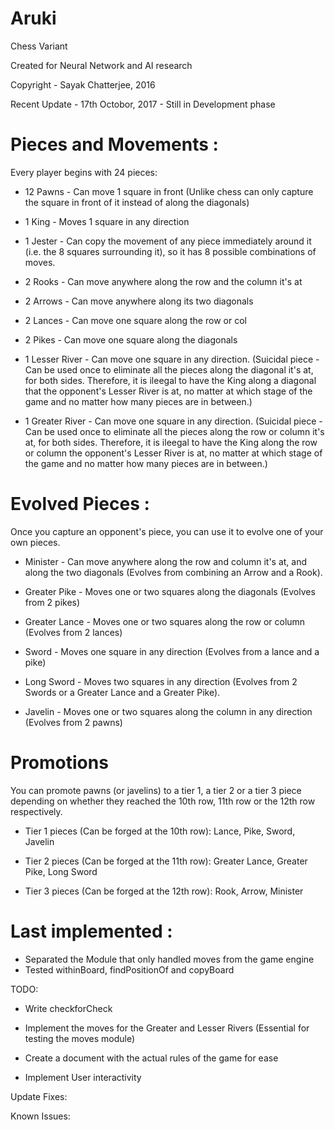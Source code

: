 # Aruki

Chess Variant

Created for Neural Network and AI research

Copyright - Sayak Chatterjee, 2016

Recent Update - 17th Octobor, 2017 - Still in Development phase


# Pieces and Movements :

Every player begins with 24 pieces:

- 12 Pawns - Can move 1 square in front (Unlike chess can only capture the square in front of it instead of along the diagonals)

- 1 King - Moves 1 square in any direction

- 1 Jester - Can copy the movement of any piece immediately around it (i.e. the 8 squares surrounding it), so it has 8 possible combinations of moves.

- 2 Rooks - Can move anywhere along the row and the column it's at

- 2 Arrows - Can move anywhere along its two diagonals

- 2 Lances - Can move one square along the row or col

- 2 Pikes - Can move one square along the diagonals

- 1 Lesser River - Can move one square in any direction. (Suicidal piece - Can be used once to eliminate all the pieces along the diagonal it's at, for both sides. Therefore, it is ileegal to have the King along a diagonal that the opponent's Lesser River is at, no matter at which stage of the game and no matter how many pieces are in between.)

- 1 Greater River - Can move one square in any direction. (Suicidal piece - Can be used once to eliminate all the pieces along the row or column it's at, for both sides. Therefore, it is ileegal to have the King along the row or column the opponent's Lesser River is at, no matter at which stage of the game and no matter how many pieces are in between.)

# Evolved Pieces :

Once you capture an opponent's piece, you can use it to evolve one of your own pieces.

- Minister - Can move anywhere along the row and column it's at, and along the two diagonals (Evolves from combining an Arrow and a Rook).

- Greater Pike - Moves one or two squares along the diagonals (Evolves from 2 pikes)

- Greater Lance - Moves one or two squares along the row or column (Evolves from 2 lances)

- Sword - Moves one square in any direction (Evolves from a lance and a pike)

- Long Sword - Moves two squares in any direction (Evolves from 2 Swords or a Greater Lance and a Greater Pike).

- Javelin - Moves one or two squares along the column in any direction (Evolves from 2 pawns)

# Promotions

You can promote pawns (or javelins) to a tier 1, a tier 2 or a tier 3 piece depending on whether they reached the 10th row, 11th row or the 12th row respectively.

- Tier 1 pieces (Can be forged at the 10th row): Lance, Pike, Sword, Javelin

- Tier 2 pieces (Can be forged at the 11th row): Greater Lance, Greater Pike, Long Sword

- Tier 3 pieces (Can be forged at the 12th row): Rook, Arrow, Minister


# Last implemented : 
- Separated the Module that only handled moves from the game engine
- Tested withinBoard, findPositionOf and copyBoard


TODO: 

- Write checkforCheck

- Implement the moves for the Greater and Lesser Rivers (Essential for testing the moves module)
- Create a document with the actual rules of the game for ease
- Implement User interactivity

Update Fixes:

Known Issues:

